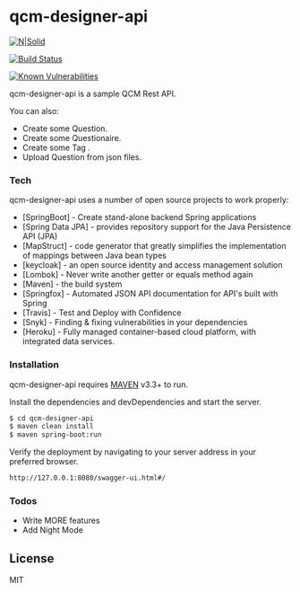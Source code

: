 # qcm-designer-api

[![N|Solid](https://cdn.travis-ci.org/images/favicon-076a22660830dc325cc8ed70e7146a59.png)](https://travis-ci.org/) 

[![Build Status](https://travis-ci.com/EricMuller/qcm-designer-api.svg?branch=master)](https://travis-ci.com/EricMuller/qcm-designer-api)

[![Known Vulnerabilities](https://snyk.io/test/github/EricMuller/qcm-designer-api/badge.svg)](https://snyk.io/test/github/EricMuller/qcm-designer-api)

qcm-designer-api is a sample QCM Rest API.


You can also:
  
  - Create some Question.
  - Create some Questionaire. 
  - Create some Tag .
  - Upload Question from json files.

### Tech

qcm-designer-api uses a number of open source projects to work properly:


* [SpringBoot] - Create stand-alone backend Spring applications
* [Spring Data JPA]  - provides repository support for the Java Persistence API (JPA)
* [MapStruct] - code generator that greatly simplifies the implementation of mappings between Java bean types  
* [keycloak] - an open source identity and access management solution
* [Lombok] - Never write another getter or equals method again
* [Maven] - the build system
* [Springfox] - Automated JSON API documentation for API's built with Spring
* [Travis] - Test and Deploy with Confidence
* [Snyk] - Finding & fixing vulnerabilities in your dependencies
* [Heroku] - Fully managed container-based cloud platform, with integrated data services. 


### Installation

qcm-designer-api requires [MAVEN](https://maven.apache.org/) v3.3+ to run.

Install the dependencies and devDependencies and start the server.

```sh
$ cd qcm-designer-api
$ maven clean install
$ maven spring-boot:run
```

Verify the deployment by navigating to your server address in your preferred browser.

```sh
http://127.0.0.1:8080/swagger-ui.html#/
```


### Todos

 - Write MORE features
 - Add Night Mode

License
----

MIT
